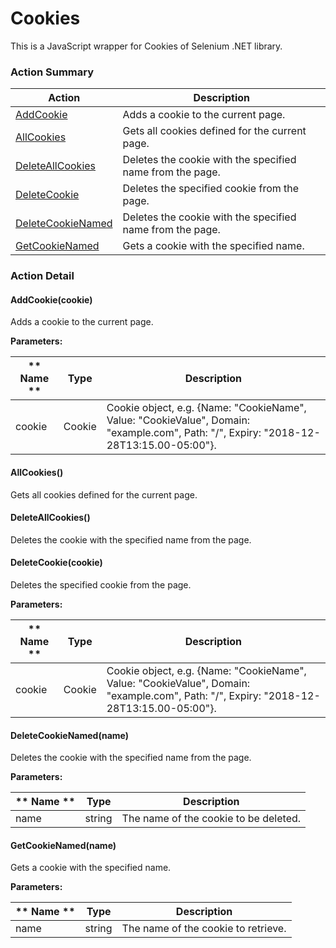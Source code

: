 # Cookies

This is a JavaScript wrapper for Cookies of Selenium .NET library.






<!-- ============================== property summary ========================== -->

	
<!-- ============================== action summary ========================== -->



### Action Summary

|  **Action** | **Description** | 
| ----------- | --------------- |
|	[AddCookie](#AddCookie) | Adds a cookie to the current page. |
|	[AllCookies](#AllCookies) | Gets all cookies defined for the current page. |
|	[DeleteAllCookies](#DeleteAllCookies) | Deletes the cookie with the specified name from the page. |
|	[DeleteCookie](#DeleteCookie) | Deletes the specified cookie from the page. |
|	[DeleteCookieNamed](#DeleteCookieNamed) | Deletes the cookie with the specified name from the page. |
|	[GetCookieNamed](#GetCookieNamed) | Gets a cookie with the specified name. |




<!-- ============================== property detail ========================== -->
	
	
<!-- ============================== action detail ========================== -->
	
### Action Detail
		
<a name="AddCookie"></a>    
#### AddCookie(cookie)

Adds a cookie to the current page.


**Parameters:**

|	** Name ** | **Type** | **Description** |
| ---------- | -------- | --------------- |
| cookie | Cookie |	Cookie object, e.g. {Name: "CookieName", Value: "CookieValue", Domain: "example.com", Path: "/", Expiry: "2018-12-28T13:15.00-05:00"}. |






<a name="AllCookies"></a>    
#### AllCookies()

Gets all cookies defined for the current page.






<a name="DeleteAllCookies"></a>    
#### DeleteAllCookies()

Deletes the cookie with the specified name from the page.






<a name="DeleteCookie"></a>    
#### DeleteCookie(cookie)

Deletes the specified cookie from the page.


**Parameters:**

|	** Name ** | **Type** | **Description** |
| ---------- | -------- | --------------- |
| cookie | Cookie |	Cookie object, e.g. {Name: "CookieName", Value: "CookieValue", Domain: "example.com", Path: "/", Expiry: "2018-12-28T13:15.00-05:00"}. |






<a name="DeleteCookieNamed"></a>    
#### DeleteCookieNamed(name)

Deletes the cookie with the specified name from the page.


**Parameters:**

|	** Name ** | **Type** | **Description** |
| ---------- | -------- | --------------- |
| name | string |	The name of the cookie to be deleted. |






<a name="GetCookieNamed"></a>    
#### GetCookieNamed(name)

Gets a cookie with the specified name.


**Parameters:**

|	** Name ** | **Type** | **Description** |
| ---------- | -------- | --------------- |
| name | string |	The name of the cookie to retrieve. |






	

